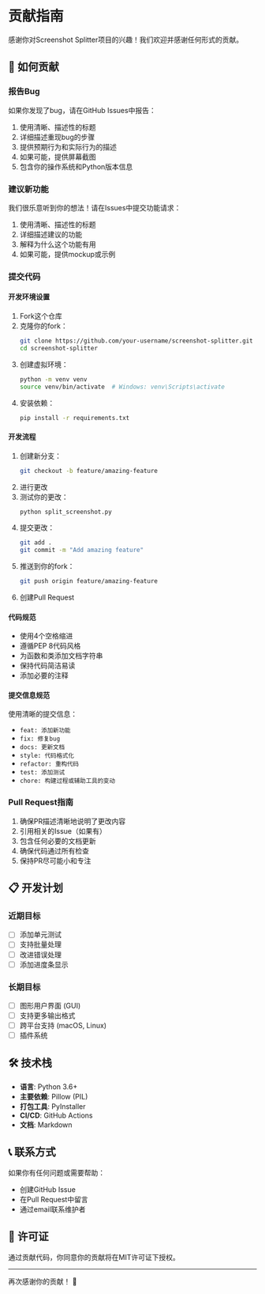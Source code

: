 # 贡献指南

感谢你对Screenshot Splitter项目的兴趣！我们欢迎并感谢任何形式的贡献。

## 🤝 如何贡献

### 报告Bug

如果你发现了bug，请在GitHub Issues中报告：

1. 使用清晰、描述性的标题
2. 详细描述重现bug的步骤
3. 提供预期行为和实际行为的描述
4. 如果可能，提供屏幕截图
5. 包含你的操作系统和Python版本信息

### 建议新功能

我们很乐意听到你的想法！请在Issues中提交功能请求：

1. 使用清晰、描述性的标题
2. 详细描述建议的功能
3. 解释为什么这个功能有用
4. 如果可能，提供mockup或示例

### 提交代码

#### 开发环境设置

1. Fork这个仓库
2. 克隆你的fork：
   ```bash
   git clone https://github.com/your-username/screenshot-splitter.git
   cd screenshot-splitter
   ```
3. 创建虚拟环境：
   ```bash
   python -m venv venv
   source venv/bin/activate  # Windows: venv\Scripts\activate
   ```
4. 安装依赖：
   ```bash
   pip install -r requirements.txt
   ```

#### 开发流程

1. 创建新分支：
   ```bash
   git checkout -b feature/amazing-feature
   ```
2. 进行更改
3. 测试你的更改：
   ```bash
   python split_screenshot.py
   ```
4. 提交更改：
   ```bash
   git add .
   git commit -m "Add amazing feature"
   ```
5. 推送到你的fork：
   ```bash
   git push origin feature/amazing-feature
   ```
6. 创建Pull Request

#### 代码规范

- 使用4个空格缩进
- 遵循PEP 8代码风格
- 为函数和类添加文档字符串
- 保持代码简洁易读
- 添加必要的注释

#### 提交信息规范

使用清晰的提交信息：

- `feat: 添加新功能`
- `fix: 修复bug`
- `docs: 更新文档`
- `style: 代码格式化`
- `refactor: 重构代码`
- `test: 添加测试`
- `chore: 构建过程或辅助工具的变动`

### Pull Request指南

1. 确保PR描述清晰地说明了更改内容
2. 引用相关的Issue（如果有）
3. 包含任何必要的文档更新
4. 确保代码通过所有检查
5. 保持PR尽可能小和专注

## 📋 开发计划

### 近期目标
- [ ] 添加单元测试
- [ ] 支持批量处理
- [ ] 改进错误处理
- [ ] 添加进度条显示

### 长期目标
- [ ] 图形用户界面 (GUI)
- [ ] 支持更多输出格式
- [ ] 跨平台支持 (macOS, Linux)
- [ ] 插件系统

## 🛠️ 技术栈

- **语言**: Python 3.6+
- **主要依赖**: Pillow (PIL)
- **打包工具**: PyInstaller
- **CI/CD**: GitHub Actions
- **文档**: Markdown

## 📞 联系方式

如果你有任何问题或需要帮助：

- 创建GitHub Issue
- 在Pull Request中留言
- 通过email联系维护者

## 📄 许可证

通过贡献代码，你同意你的贡献将在MIT许可证下授权。

---

再次感谢你的贡献！ 🎉 